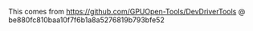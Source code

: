 This comes from https://github.com/GPUOpen-Tools/DevDriverTools @ be880fc810baa10f7f6b1a8a5276819b793bfe52

